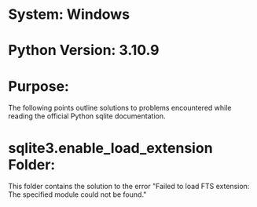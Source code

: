 # System: Windows

# Python Version: 3.10.9

# Purpose:
The following points outline solutions to problems encountered while reading the official Python sqlite documentation.

# sqlite3.enable_load_extension Folder:
This folder contains the solution to the error "Failed to load FTS extension: The specified module could not be found."
